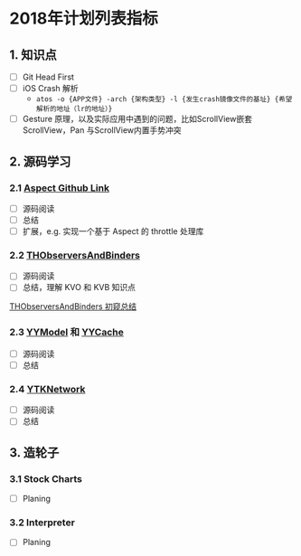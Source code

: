 # 2018年计划列表指标

## 1. 知识点

* [ ] Git Head First
* [ ] iOS Crash 解析
  * `atos -o {APP文件} -arch {架构类型} -l {发生crash镜像文件的基址} {希望解析的地址（lr的地址）}`
* [ ] Gesture 原理，以及实际应用中遇到的问题，比如ScrollView嵌套ScrollView，Pan 与ScrollView内置手势冲突

## 2. 源码学习
### 2.1 [Aspect Github Link](https://github.com/steipete/Aspects) 

* [ ] 源码阅读
* [ ] 总结
* [ ] 扩展，e.g. 实现一个基于 Aspect 的 throttle 处理库

### 2.2 [THObserversAndBinders](https://github.com/th-in-gs/THObserversAndBinders)

* [ ] 源码阅读
* [ ] 总结，理解 KVO 和 KVB 知识点

[THObserversAndBinders 初窥总结](./Content/iOS/THObserversAndBinders/如何实现一个优雅的KVO和KVB中间件.md)

### 2.3 [YYModel](https://github.com/ibireme/YYModel) 和 [YYCache](https://github.com/ibireme/YYCache)

- [ ] 源码阅读
- [ ] 总结

### 2.4 [YTKNetwork](https://github.com/yuantiku/YTKNetwork) 

- [ ] 源码阅读
- [ ] 总结

## 3. 造轮子

### 3.1 Stock Charts

* [ ] Planing

### 3.2 Interpreter  

* [ ] Planing





